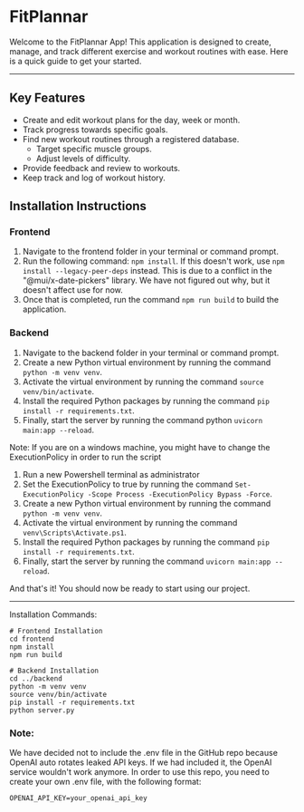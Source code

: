 # FitPlannar

Welcome to the FitPlannar App! This application is designed to create, manage, and track different exercise and workout routines with ease. Here is a quick guide to get your started.

---

## Key Features

- Create and edit workout plans for the day, week or month.
- Track progress towards specific goals.
- Find new workout routines through a registered database.
  - Target specific muscle groups.
  - Adjust levels of difficulty.
- Provide feedback and review to workouts.
- Keep track and log of workout history.

## Installation Instructions

### Frontend

1. Navigate to the frontend folder in your terminal or command prompt.
2. Run the following command: `npm install`. If this doesn't work, use `npm install --legacy-peer-deps` instead. This is due to a conflict in the "@mui/x-date-pickers" library. We have not figured out why, but it doesn't affect use for now.
3. Once that is completed, run the command `npm run build` to build the application.

### Backend

1. Navigate to the backend folder in your terminal or command prompt.
2. Create a new Python virtual environment by running the command `python -m venv venv`.
3. Activate the virtual environment by running the command `source venv/bin/activate`.
4. Install the required Python packages by running the command `pip install -r requirements.txt`.
5. Finally, start the server by running the command python `uvicorn main:app --reload`.

Note: If you are on a windows machine, you might have to change the ExecutionPolicy in order to run the script

1. Run a new Powershell terminal as administrator
2. Set the ExecutionPolicy to true by running the command `Set-ExecutionPolicy -Scope Process -ExecutionPolicy Bypass -Force`.
3. Create a new Python virtual environment by running the command `python -m venv venv`.
4. Activate the virtual environment by running the command `venv\Scripts\Activate.ps1`.
5. Install the required Python packages by running the command `pip install -r requirements.txt`.
6. Finally, start the server by running the command `uvicorn main:app --reload`.

And that's it! You should now be ready to start using our project.

---

Installation Commands:

```
# Frontend Installation
cd frontend
npm install
npm run build

# Backend Installation
cd ../backend
python -m venv venv
source venv/bin/activate
pip install -r requirements.txt
python server.py
```

### Note:

We have decided not to include the .env file in the GitHub repo because OpenAI auto rotates leaked API keys. If we had included it, the OpenAI service wouldn't work anymore. In order to use this repo, you need to create your own .env file, with the following format:

```
OPENAI_API_KEY=your_openai_api_key
```
